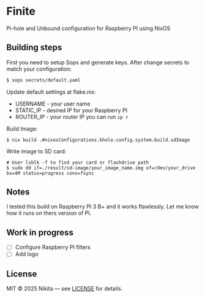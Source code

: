 # Finite

Pi-hole and Unbound configuration for Raspberry PI using NixOS

## Building steps

First you need to setup Sops and generate keys. After change secrets
to match your configuration:

```bash
$ sops secrets/default.yaml
```

Update default settings at flake.nix:

- USERNAME - your user name
- STATIC_IP - desired IP for your Raspberry PI
- ROUTER_IP - your router IP you can run `ip r`

Build Image:

```
$ nix build .#nixosConfigurations.khole.config.system.build.sdImage
```

Write image to SD card:

```
# User lsblk -f to find your card or flashdrive path
$ sudo dd if=./result/sd-image/your_image_name.img of=/dev/your_drive bs=4M status=progress conv=fsync
```

## Notes

I tested this build on Raspberry PI 3 B+ and it works flawlessly. Let me know how it runs on thers version of PI.

## Work in progress

- [ ] Configure Raspberry PI filters
- [ ] Add logo

## License

MIT © 2025 Nikita — see [LICENSE](./LICENSE) for details.
